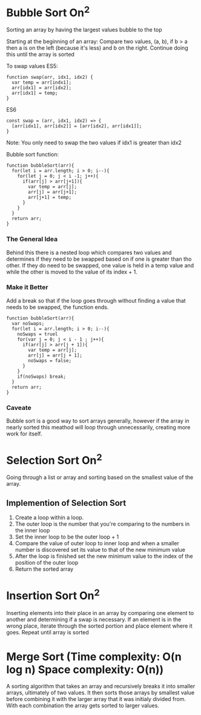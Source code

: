 # Bubble Sort On<sup>2</sup>

Sorting an array by having the largest values bubble to the top

Starting at the beginning of an array: Compare two values, (a, b), if b > a then a is on the left (because it's less) and b on the right. Continue doing this until the array is sorted

To swap values ES5:

```
function swap(arr, idx1, idx2) {
  var temp = arr[indx1];
  arr[idx1] = arr[idx2];
  arr[idx1] = temp;
}
```

ES6

```
const swap = (arr, idx1, idx2) => {
  [arr[idx1], arr[idx2]] = [arr[idx2], arr[idx1]];
}
```

Note: You only need to swap the two values if idx1 is greater than idx2

Bubble sort function:

```
function bubbleSort(arr){
  for(let i = arr.length; i > 0; i--){
    for(let j = 0; j < i -1; j++){
      if(arr[j] > arr[j+1]){
        var temp = arr[j];
        arr[j] = arr[j+1];
        arr[j+1] = temp;
      }
    }
  }
  return arr;
}
```

### The General Idea

Behind this there is a nested loop which compares two values and determines if they need to be swapped based on if one is greater than tho other. If they do need to be swapped, one value is held in a temp value and while the other is moved to the value of its index + 1.

### Make it Better

Add a break so that if the loop goes through without finding a value that needs to be swapped, the function ends.

```
function bubbleSort(arr){
  var noSwaps;
  for(let i = arr.length; i > 0; i--){
    noSwaps = truel
    for(var j = 0; j < i - 1 ; j++){
      if(arr[j] > arr[j + 1]){
        var temp = arr[j];
        arr[j] = arr[j + 1];
        noSwaps = false;
      }
    }
    if(noSwaps) break;
  }
  return arr;
}
```

### Caveate

Bubble sort is a good way to sort arrays generally, however if the array in nearly sorted this meathod will loop through unnecessarily, creating more work for itself.

# Selection Sort On<sup>2

Going through a list or array and sorting based on the smallest value of the array.

## Implemention of Selection Sort

1. Create a loop within a loop.
2. The outer loop is the number that you're comparing to the numbers in the inner loop
3. Set the inner loop to be the outer loop + 1
4. Compare the value of outer loop to inner loop and when a smaller number is discovered set its value to that of the new minimum value
5. After the loop is finished set the new minimum value to the index of the position of the outer loop
6. Return the sorted array

# Insertion Sort On<sup>2</sup>

Inserting elements into their place in an array by comparing one element to another and determining if a swap is necessary. If an element is in the wrong place, iterate through the sorted portion and place element where it goes. Repeat until array is sorted

# Merge Sort (Time complexity: O(n log n) Space complexity: O(n))

A sorting algorithm that takes an array and recursively breaks it into smaller arrays, ultimately of two values. It then sorts those arrays by smallest value before combining it with the larger array that it was initialy divided from. With each combination the array gets sorted to larger values.
